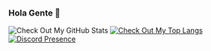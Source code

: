 ### Hola Gente 👋

![Check Out My GitHub Stats](https://github-readme-stats.vercel.app/api?username=Emmannuel&show_icons=true&theme=dark)
[![Check Out My Top Langs](https://github-readme-stats.vercel.app/api/top-langs/?username=Emmannuel)](https://github.com/anuraghazra/github-readme-stats)
[![Discord Presence](https://lanyard.cnrad.dev/api/780153320722923540)](https://discord.com/users/780153320722923540)

<!--
**asd** is a ✨ _special_ ✨ repository because its `README.md` (this file) appears on your GitHub profile.

Here are some ideas to get you started:

- 🔭 I’m currently working on ...
- 🌱 I’m currently learning ...
- 👯 I’m looking to collaborate on ...
- 🤔 I’m looking for help with ...
- 💬 Ask me about ...
- 📫 How to reach me: ...
- 😄 Pronouns: ...
- ⚡ Fun fact: ...
-->
